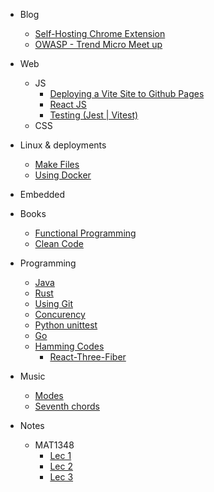 - Blog
  - [Self-Hosting Chrome Extension](md/blog/chrome-extension-deployment.md)
  - [OWASP - Trend Micro Meet up](md/blog/Trend-micro.md)
- Web

  - JS
    - [Deploying a Vite Site to Github Pages](md/blog/vite-deploy.md)
    - [React JS](md/programming/React.md)
    - [Testing (Jest | Vitest)](md/blog/Testing.md)
  - CSS

- Linux & deployments

  - [Make Files](md/linux/Makefile.md)
  - [Using Docker](md/linux/Docker.md)

- Embedded
- Books

  - [Functional Programming](md/books/Grokking-simplicity.md)
  - [Clean Code](md/books/Clean-code.md)

- Programming

  - [Java](md/programming/Java.md)
  - [Rust](md/programming/Rust.md)
  - [Using Git](md/programming/Git.md)
  - [Concurency](md/programming/Concurent-resource-access.md)
  - [Python unittest](md/programming/Python-unittesting.md)
  - [Go](md/programming/Go.md)
  - [Hamming Codes](md/programming/Hamming-codes.md)
    - [React-Three-Fiber](md/programming/React-Three-Fiber.md)

- Music

  - [Modes](md/blog/Modes.md)
  - [Seventh chords](md/blog/Sevenths.md)

- Notes
  - MAT1348
    - [Lec 1](md/notes/MAT1348/lec1.md)
    - [Lec 2](md/notes/MAT1348/lec2.md)
    - [Lec 3](md/notes/MAT1348/lec3.md)

